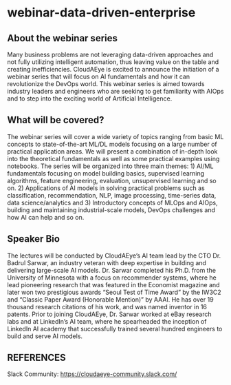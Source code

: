# webinar-data-driven-enterprise
## About the webinar series
Many business problems are not leveraging data-driven approaches and not fully utilizing intelligent automation, thus leaving value on the table and creating inefficiencies. CloudAEye is excited to announce the initiation of a webinar series that will focus on AI fundamentals and how it can revolutionize the DevOps world. This webinar series is aimed towards industry leaders and engineers who are seeking to get familiarity with AIOps and to step into the exciting world of Artificial Intelligence.

## What will be covered?
The webinar series will cover a wide variety of topics ranging from basic ML concepts to state-of-the-art ML/DL models focusing on a large number of practical application areas. We will present a combination of in-depth look into the theoretical fundamentals as well as some practical examples using notebooks. The series will be organized into three main themes: 1) AI/ML fundamentals focusing on model building basics, supervised learning algorithms, feature engineering, evaluation, unsupervised learning and so on. 2) Applications of AI models in solving practical problems such as classification, recommendation, NLP, image processing, time-series data, data science/analytics and 3) Introductory concepts of MLOps and AIOps, building and maintaining industrial-scale models, DevOps challenges and how AI can help and so on.

## Speaker Bio
The lectures will be conducted by CloudAEye’s AI team lead by the CTO Dr. Badrul Sarwar, an industry veteran with deep expertise in building and delivering large-scale AI models. Dr. Sarwar completed his Ph.D. from the University of Minnesota with a focus on recommender systems, where he lead pioneering research that was featured in the Economist magazine and later won two prestigious awards “Seoul Test of Time Award” by the IW3C2 and “Classic Paper Award (Honorable Mention)” by AAAI. He has over 19 thousand research citations of his work, and was named inventor in 16 patents. Prior to joining CloudAEye, Dr. Sarwar worked at eBay research labs and at LinkedIn’s AI team, where he spearheaded the inception of LinkedIn AI academy that successfully trained several hundred engineers to build and serve AI models.

## REFERENCES
Slack Community: https://cloudaeye-community.slack.com/ 
